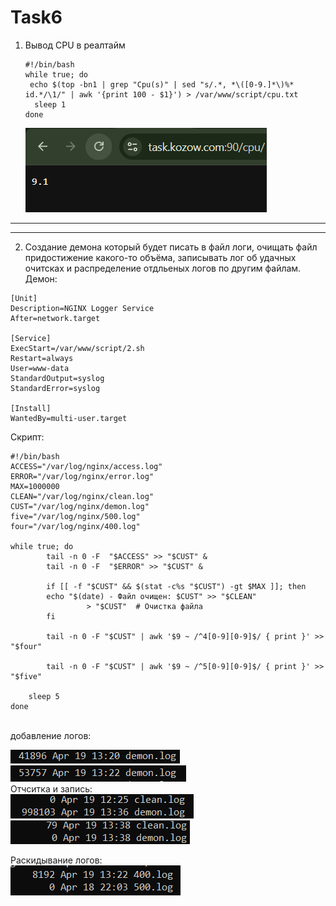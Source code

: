 # Task6
1) Вывод CPU в реалтайм
   ```
   #!/bin/bash
   while true; do
    echo $(top -bn1 | grep "Cpu(s)" | sed "s/.*, *\([0-9.]*\)%* id.*/\1/" | awk '{print 100 - $1}') > /var/www/script/cpu.txt
     sleep 1
   done

   ```
   ![Image alt](https://github.com/vazikk/Task6/blob/main/image1.png) <br>

_____________________________________________
_____________________________________________

2) Создание демона который будет писать в файл логи, очищать файл придостижение какого-то объёма, записывать лог об удачных очитсках и распределение отдльеных логов по другим файлам.<br>
Демон: <br>
```
[Unit]
Description=NGINX Logger Service
After=network.target

[Service]
ExecStart=/var/www/script/2.sh
Restart=always
User=www-data
StandardOutput=syslog
StandardError=syslog

[Install]
WantedBy=multi-user.target
```
Скрипт: <br>
```
#!/bin/bash
ACCESS="/var/log/nginx/access.log"
ERROR="/var/log/nginx/error.log"
MAX=1000000
CLEAN="/var/log/nginx/clean.log"
CUST="/var/log/nginx/demon.log"
five="/var/log/nginx/500.log"
four="/var/log/nginx/400.log"

while true; do
        tail -n 0 -F  "$ACCESS" >> "$CUST" &
        tail -n 0 -F  "$ERROR" >> "$CUST" &

        if [[ -f "$CUST" && $(stat -c%s "$CUST") -gt $MAX ]]; then
        echo "$(date) - Файл очищен: $CUST" >> "$CLEAN"
                 > "$CUST"  # Очистка файла
        fi

        tail -n 0 -F "$CUST" | awk '$9 ~ /^4[0-9][0-9]$/ { print }' >> "$four"

        tail -n 0 -F "$CUST" | awk '$9 ~ /^5[0-9][0-9]$/ { print }' >> "$five"

    sleep 5
done
```
<br>
добавление логов: <br>

   ![Image alt](https://github.com/vazikk/Task6/blob/main/image2.png) <br>
   ![Image alt](https://github.com/vazikk/Task6/blob/main/image3.png) <br>
Отчситка и запись: <br>
   ![Image alt](https://github.com/vazikk/Task6/blob/main/image4.png) <br>
   ![Image alt](https://github.com/vazikk/Task6/blob/main/image5.png) <br>

Раскидывание логов: <br>
   ![Image alt](https://github.com/vazikk/Task6/blob/main/image6.png) <br>

